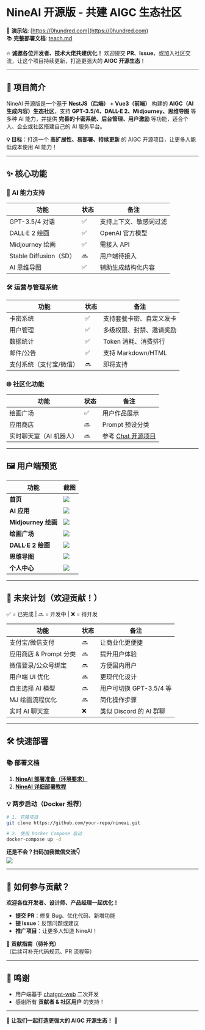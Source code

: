 # **NineAI 开源版 - 共建 AIGC 生态社区**  

🚀 **演示站**: [https://0hundred.com](https://0hundred.com)  
📚 **完整部署文档**: [teach.md](https://github.com/hayden0319/nineai/blob/main/teach.md)

🔥 **诚邀各位开发者、技术大佬共建优化！** 欢迎提交 **PR**、**Issue**，或加入社区交流，让这个项目持续更新，打造更强大的 **AIGC 开源生态**！  

---

## **📌 项目简介**  
NineAI 开源版是一个基于 **NestJS（后端） + Vue3（前端）** 构建的 **AIGC（AI生成内容）生态社区**，支持 **GPT-3.5/4、DALL·E 2、Midjourney、思维导图** 等多种 AI 能力，并提供 **完善的卡密系统、后台管理、用户激励** 等功能，适合个人、企业或社区搭建自己的 AI 服务平台。  

**💡 目标**：打造一个 **高扩展性、易部署、持续更新** 的 AIGC 开源项目，让更多人能低成本使用 AI 能力！  

---

## **✨ 核心功能**  

### **🤖 AI 能力支持**
| 功能 | 状态 | 备注 |
|------|------|------|
| GPT-3.5/4 对话 | ✅ | 支持上下文、敏感词过滤 |
| DALL·E 2 绘画 | ✅ | OpenAI 官方模型 |
| Midjourney 绘画 | ✅ | 需接入 API |
| Stable Diffusion（SD） | 🔜 | 用户端待接入 |
| AI 思维导图 | ✅ | 辅助生成结构化内容 |

### **🛠️ 运营与管理系统**
| 功能 | 状态 | 备注 |
|------|------|------|
| 卡密系统 | ✅ | 支持套餐卡密、自定义发卡 |
| 用户管理 | ✅ | 多级权限、封禁、邀请奖励 |
| 数据统计 | ✅ | Token 消耗、消费排行 |
| 邮件/公告 | ✅ | 支持 Markdown/HTML |
| 支付系统（支付宝/微信） | 🔜 | 即将支持 |

### **🌐 社区化功能**
| 功能 | 状态 | 备注 |
|------|------|------|
| 绘画广场 | ✅ | 用户作品展示 |
| 应用商店 | 🔜 | Prompt 预设分类 |
| 实时聊天室（AI 机器人） | 🔜 | 参考 [Chat 开源项目](https://chat.jiangly.com) |

---

## **🖼️ 用户端预览**
| 功能 | 截图 |
|------|------|
| **首页** | ![](https://my.haydenstudio.hk/photo/1.png) |
| **AI 应用** | ![](https://my.haydenstudio.hk/photo/6.png) |
| **Midjourney 绘画** | ![](https://my.haydenstudio.hk/photo/3.png) |
| **绘画广场** | ![](https://my.haydenstudio.hk/photo/2.png) |
| **DALL·E 2 绘画** | ![](https://my.haydenstudio.hk/photo/5.png) |
| **思维导图** | ![](https://my.haydenstudio.hk/photo/7.png) |
| **个人中心** | ![](https://my.haydenstudio.hk/photo/7.png) |

---

## **🚀 未来计划（欢迎贡献！）**
✅ = 已完成 | 🔜 = 开发中 | ❌ = 待开发  

| 功能 | 状态 | 备注 |
|------|------|------|
| 支付宝/微信支付 | 🔜 | 让商业化更便捷 |
| 应用商店 & Prompt 分类 | 🔜 | 提升用户体验 |
| 微信登录/公众号绑定 | 🔜 | 方便国内用户 |
| 用户端 UI 优化 | 🔜 | 更现代化设计 |
| 自主选择 AI 模型 | 🔜 | 用户可切换 GPT-3.5/4 等 |
| MJ 绘画流程优化 | 🔜 | 简化操作步骤 |
| 实时 AI 聊天室 | ❌ | 类似 Discord 的 AI 群聊 |

---

## **🛠️ 快速部署**
### **📚 部署文档**
1. **[NineAI 部署准备（环境要求）](https://www.jiangly.com/article/detail/57)**  
2. **[NineAI 详细部署教程](https://www.jiangly.com/article/detail/58)**  

### **💡 两步启动（Docker 推荐）**
```bash
# 1. 克隆项目
git clone https://github.com/your-repo/nineai.git

# 2. 使用 Docker Compose 启动
docker-compose up -d
```
**还是不会？扫码加我微信交流👇**  
![](https://qr.haydenstudio.hk/console/upload/IMG_0122_9053.png)

---

## **🤝 如何参与贡献？**
**欢迎各位开发者、设计师、产品经理一起优化！**  
- **提交 PR**：修复 Bug、优化代码、新增功能  
- **提 Issue**：反馈问题或建议  
- **推广项目**：让更多人知道 NineAI！  

**📌 贡献指南（待补充）**  
（后续可补充代码规范、PR 流程等）  

---

## **🙏 鸣谢**
- 用户端基于 [chatgpt-web](https://github.com/Chanzhaoyu/chatgpt-web) 二次开发  
- 感谢所有 **贡献者 & 社区用户** 的支持！  

---

**🌟 让我们一起打造更强大的 AIGC 开源生态！** 🚀
